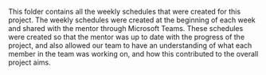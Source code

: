 This folder contains all the weekly schedules that were created for this project.
The weekly schedules were created at the beginning of each week and shared with the mentor through Microsoft Teams.
These schedules were created so that the mentor was up to date with the progress of the project, and also allowed our team to have an understanding of what
each member in the team was working on, and how this contributed to the overall project aims. 
